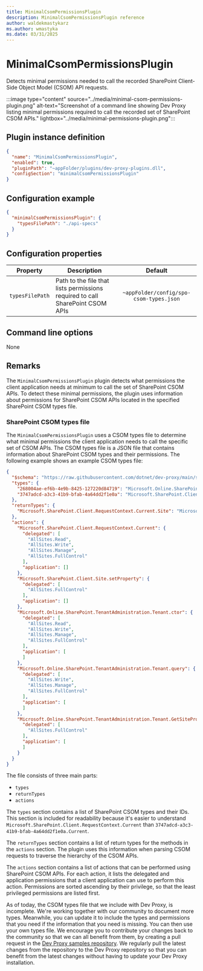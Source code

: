 ```yaml
---
title: MinimalCsomPermissionsPlugin
description: MinimalCsomPermissionsPlugin reference
author: waldekmastykarz
ms.author: wmastyka
ms.date: 03/31/2025
---
```


# MinimalCsomPermissionsPlugin

Detects minimal permissions needed to call the recorded SharePoint Client-Side Object Model (CSOM) API requests.

:::image type="content" source="../media/minimal-csom-permissions-plugin.png" alt-text="Screenshot of a command line showing Dev Proxy listing minimal permissions required to call the recorded set of SharePoint CSOM APIs." lightbox="../media/minimal-permissions-plugin.png":::

## Plugin instance definition

```json
{
  "name": "MinimalCsomPermissionsPlugin",
  "enabled": true,
  "pluginPath": "~appFolder/plugins/dev-proxy-plugins.dll",
  "configSection": "minimalCsomPermissionsPlugin"
}
```

## Configuration example

```json
{
  "minimalCsomPermissionsPlugin": {
    "typesFilePath": "./api-specs"
  }
}
```

## Configuration properties

| Property | Description | Default |
|----------|-------------|:-------:|
| `typesFilePath` | Path to the file that lists permissions required to call SharePoint CSOM APIs | `~appFolder/config/spo-csom-types.json` |

## Command line options

None

## Remarks

The `MinimalCsomPermissionsPlugin` plugin detects what permissions the client application needs at minimum to call the set of SharePoint CSOM APIs. To detect these minimal permissions, the plugin uses information about permissions for SharePoint CSOM APIs located in the specified SharePoint CSOM types file.

### SharePoint CSOM types file

The `MinimalCsomPermissionsPlugin` uses a CSOM types file to determine what minimal permissions the client application needs to call the specific set of CSOM APIs. The CSOM types file is a JSON file that contains information about SharePoint CSOM types and their permissions. The following example shows an example CSOM types file:

```json
{
  "$schema": "https://raw.githubusercontent.com/dotnet/dev-proxy/main/schemas/v0.26.0/minimalcsompermissions.types.schema.json",
  "types": {
    "268004ae-ef6b-4e9b-8425-127220d84719": "Microsoft.Online.SharePoint.TenantAdministration.Tenant",
    "3747adcd-a3c3-41b9-bfab-4a64dd2f1e0a": "Microsoft.SharePoint.Client.RequestContext"
  },
  "returnTypes": {
    "Microsoft.SharePoint.Client.RequestContext.Current.Site": "Microsoft.SharePoint.Client.Site"
  },
  "actions": {
    "Microsoft.SharePoint.Client.RequestContext.Current": {
      "delegated": [
        "AllSites.Read",
        "AllSites.Write",
        "AllSites.Manage",
        "AllSites.FullControl"
      ],
      "application": []
    },
    "Microsoft.SharePoint.Client.Site.setProperty": {
      "delegated": [
        "AllSites.FullControl"
      ],
      "application": []
    },
    "Microsoft.Online.SharePoint.TenantAdministration.Tenant.ctor": {
      "delegated": [
        "AllSites.Read",
        "AllSites.Write",
        "AllSites.Manage",
        "AllSites.FullControl"
      ],
      "application": [
      ]
    },
    "Microsoft.Online.SharePoint.TenantAdministration.Tenant.query": {
      "delegated": [
        "AllSites.Write",
        "AllSites.Manage",
        "AllSites.FullControl"
      ],
      "application": [
      ]
    },
    "Microsoft.Online.SharePoint.TenantAdministration.Tenant.GetSitePropertiesFromSharePointByFilters": {
      "delegated": [
        "AllSites.FullControl"
      ],
      "application": [
      ]
    }
  }
}
```

The file consists of three main parts:

- `types`
- `returnTypes`
- `actions`

The `types` section contains a list of SharePoint CSOM types and their IDs. This section is included for readability because it's easier to understand `Microsoft.SharePoint.Client.RequestContext.Current` than `3747adcd-a3c3-41b9-bfab-4a64dd2f1e0a.Current`.

The `returnTypes` section contains a list of return types for the methods in the `actions` section. The plugin uses this information when parsing CSOM requests to traverse the hierarchy of the CSOM APIs.

The `actions` section contains a list of actions that can be performed using SharePoint CSOM APIs. For each action, it lists the delegated and application permissions that a client application can use to perform this action. Permissions are sorted ascending by their privilege, so that the least privileged permissions are listed first.

As of today, the CSOM types file that we include with Dev Proxy, is incomplete. We're working together with our community to document more types. Meanwhile, you can update it to include the types and permissions that you need if the information that you need is missing. You can then use your own types file. We encourage you to contribute your changes back to the community so that we can all benefit from them, by creating a pull request in the [Dev Proxy samples repository](https://github.com/pnp/proxy-samples/tree/main/samples/sharepoint-api-minimal-permissions). We regularly pull the latest changes from the repository to the Dev Proxy repository so that you can benefit from the latest changes without having to update your Dev Proxy installation.
